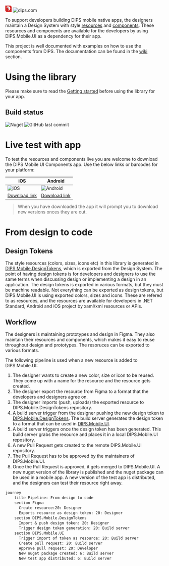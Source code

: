 <img src="assets/dips.png"  width="20" height="20"> ![dips.com](https://img.shields.io/badge/http%3A%2F%2Fdips.com-ENABLING%20EFFICIENT%20HEALTHCARE-red)

To support developers building DIPS mobile native apps, the designers maintain a Design System with
style [resources](https://github.com/DIPSAS/DIPS.Mobile.UI/tree/main/src/library/DIPS.Mobile.UI/Resources)
and [components](https://github.com/DIPSAS/DIPS.Mobile.UI/tree/main/src/library/DIPS.Mobile.UI/Components). These
resources and components are available for the developers by using DIPS.Mobile.UI as a dependency for their app.

This project is well documented with examples on how to use the components from DIPS. The documentation can be found in
the [wiki](https://github.com/DIPSAS/DIPS.Mobile.UI/wiki) section.

# Using the library

Please make sure to read the [Getting started](https://github.com/DIPSAS/DIPS.Mobile.UI/wiki/Getting-Started) before
using the library for your app.

## Build status

![Nuget](https://img.shields.io/nuget/v/dips.mobile.ui?color=success&logoColor=white&logo=NuGet) ![GitHub last commit](https://img.shields.io/github/last-commit/Dipsas/DIPS.Mobile.UI)

# Live test with app

To test the resources and components live you are welcome to download the DIPS Mobile UI Components app. Use the below
links or barcodes for your platform:

| iOS                                                                                                         | Android                                                                                                       |
|-------------------------------------------------------------------------------------------------------------|---------------------------------------------------------------------------------------------------------------|
| ![iOS](https://github.com/DIPSAS/DIPS.Mobile.UI/assets/2527084/5e7f172b-f8d5-4856-97da-8249b0480b23)        | ![Android](https://github.com/DIPSAS/DIPS.Mobile.UI/assets/2527084/af4dc6b0-ac97-4bea-a1be-0dcc1b20ba8a)      |
| [Download link](https://install.appcenter.ms/orgs/dips-as/apps/components-ios/distribution_groups/releases) | [Download link](https://install.appcenter.ms/orgs/dips-as/apps/components-droid/distribution_groups/releases) |

> When you have downloaded the app it will prompt you to download new versions onces they are out.

# From design to code

## Design Tokens

The style resources (colors, sizes, icons etc) in this library is generated
in [DIPS.Mobile.DesignTokens](https://github.com/DIPSAS/DIPS.Mobile.DesignTokens), which is exported from the Design
System. The point of having design tokens is for developers and designers to use the same terms when discussing design
or implementing a design in an application. The design tokens is exported in various formats, but they must be machine
readable. Not everything can be exported as design tokens, but DIPS.Mobile.UI is using exported colors, sizes and icons.
These are refered to as resources, and the resources are available for developers in .NET Standard, Android and iOS
project by xaml/xml resources or APIs.

## Workflow

The designers is maintaining prototypes and design in Figma. They also maintain their resources and components, which
makes it easy to reuse throughout design and prototypes. The resoruces can be exported to various formats.

The following pipeline is used when a new resource is added to DIPS.Mobile.UI:

1. The designer wants to create a new color, size or icon to be reused. They come up with a name for the resource and
   the resource gets created.
2. The designer export the resource from Figma to a format that the developers and designers agree on.
3. The designer imports (push, uploads) the exported resource to DIPS.Mobile.DesignTokens repository.
4. A build server trigger from the designer pushing the new design token
   to [DIPS.Mobile.DesignTokens](https://github.com/DIPSAS/DIPS.Mobile.DesignTokens). The build server generates the
   design token to a format that can be used in [DIPS.Mobile.UI](https://github.com/DIPSAS/DIPS.Mobile.UI).
6. A build server triggers once the design token has been generated. This build server grabs the resource and places it
   in a local DIPS.Mobile.UI repository.
7. A new Pull Request gets created to the remote DIPS.Mobile.UI repository.
8. The Pull Request has to be approved by the maintainers of DIPS.Mobile.UI.
9. Once the Pull Request is approved, it gets merged to DIPS.Mobile.UI. A new nuget version of the library is published
   and the nuget package can be used in a mobile app. A new version of the test app is distributed, and the designers
   can test their resource right away.

```mermaid
journey
    title Pipeline: From design to code
    section Figma
      Create resource:20: Designer
      Exports resource as design token: 20: Designer
    section DIPS.Mobile.DesignTokens
      Import & push design token: 20: Designer
      Trigger design token generation: 20: Build server
    section DIPS.Mobile.UI
      Trigger import of token as resource: 20: Build server
      Create pull request: 20: Build server
      Approve pull request: 20: Developer
      New nuget package created: 6: Build server
      New test app distributed: 6: Build server
```


 




